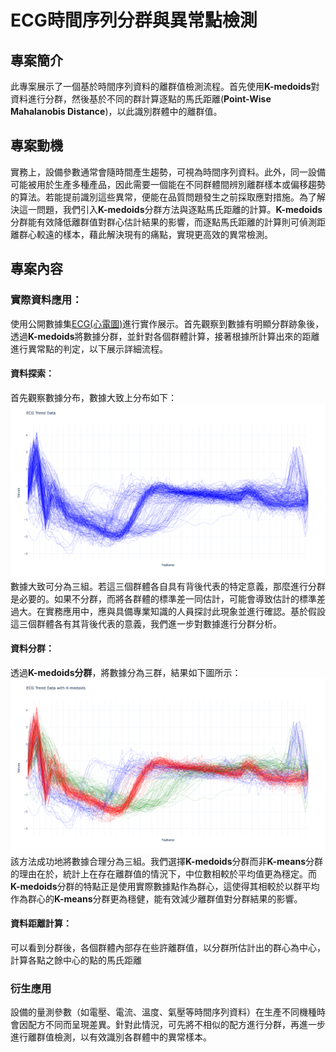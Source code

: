# ECG時間序列分群與異常點檢測
## 專案簡介

此專案展示了一個基於時間序列資料的離群值檢測流程。首先使用**K-medoids**對資料進行分群，然後基於不同的群計算逐點的馬氏距離(**Point-Wise Mahalanobis Distance**)，以此識別群體中的離群值。

## 專案動機
實務上，設備參數通常會隨時間產生趨勢，可視為時間序列資料。此外，同一設備可能被用於生產多種產品，因此需要一個能在不同群體間辨別離群樣本或偏移趨勢的算法。若能提前識別這些異常，便能在品質問題發生之前採取應對措施。為了解決這一問題，我們引入**K-medoids**分群方法與逐點馬氏距離的計算。**K-medoids**分群能有效降低離群值對群心估計結果的影響，而逐點馬氏距離的計算則可偵測距離群心較遠的樣本，藉此解決現有的痛點，實現更高效的異常檢測。

## 專案內容


### 實際資料應用：

使用公開數據集[ECG(心電圖)](https://www.timeseriesclassification.com/description.php?Dataset=ECG200)進行實作展示。首先觀察到數據有明顯分群跡象後，透過**K-medoids**將數據分群，並針對各個群體計算，接著根據所計算出來的距離進行異常點的判定，以下展示詳細流程。

#### 資料探索：
首先觀察數據分布，數據大致上分布如下：
![ECG Trend](./plots/raw_data_trend.png)
數據大致可分為三組。若這三個群體各自具有背後代表的特定意義，那麼進行分群是必要的。如果不分群，而將各群體的標準差一同估計，可能會導致估計的標準差過大。在實務應用中，應與具備專業知識的人員探討此現象並進行確認。基於假設這三個群體各有其背後代表的意義，我們進一步對數據進行分群分析。

#### 資料分群：

透過**K-medoids分群**，將數據分為三群，結果如下圖所示：
![ECG Group Trend](./plots/raw_data_group_trend.png)
該方法成功地將數據合理分為三組。我們選擇**K-medoids**分群而非**K-means**分群的理由在於，統計上在存在離群值的情況下，中位數相較於平均值更為穩定。而**K-medoids**分群的特點正是使用實際數據點作為群心，這使得其相較於以群平均作為群心的**K-means**分群更為穩健，能有效減少離群值對分群結果的影響。

#### 資料距離計算：

可以看到分群後，各個群體內部存在些許離群值，以分群所估計出的群心為中心，計算各點之餘中心的點的馬氏距離







### 衍生應用
設備的量測參數（如電壓、電流、溫度、氣壓等時間序列資料）在生產不同機種時會因配方不同而呈現差異。針對此情況，可先將不相似的配方進行分群，再進一步進行離群值檢測，以有效識別各群體中的異常樣本。